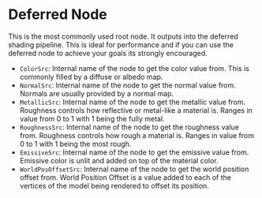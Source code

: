 # Deferred Node

This is the most commonly used root node. It outputs into the deferred shading pipeline. This is ideal for performance and if you can use the deferred node to achieve your goals its strongly encouraged.

- `ColorSrc`: 
    Internal name of the node to get the color value from. This is commonly filled by a diffuse or albedo map.
- `NormalSrc`: 
    Internal name of the node to get the normal value from. Normals are usually provided by a normal map.
- `MetallicSrc`: 
    Internal name of the node to get the metallic value from. Roughness controls how reflective or metal-like a material is. Ranges in value from 0 to 1 with 1 being the fully metal.
- `RoughnessSrc`: 
    Internal name of the node to get the roughness value from. Roughness controls how rough a material is. Ranges in value from 0 to 1 with 1 being the most rough.
- `EmissiveSrc`: 
    Internal name of the node to get the emissive value from. Emissive color is unlit and added on top of the material color.
- `WorldPosOffsetSrc`:
	Internal name of the node to get the world position offset from. World Position Offset is a value added to each of the vertices of the model being rendered to offset its position.